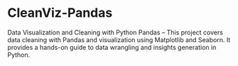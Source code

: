 # CleanViz-Pandas
Data Visualization and Cleaning with Python Pandas – This project covers data cleaning with Pandas and visualization using Matplotlib and Seaborn. It provides a hands-on guide to data wrangling and insights generation in Python.
